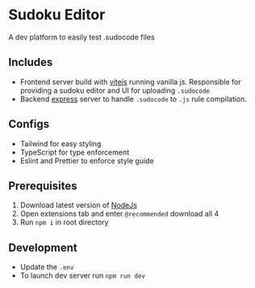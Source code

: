 # Sudoku Editor

A dev platform to easily test .sudocode files

## Includes

- Frontend server build with [vitejs](https://vitejs.dev/) running vanilla js. Responsible for providing a sudoku editor and UI for uploading `.sudocode`
- Backend [express](https://expressjs.com/) server to handle `.sudocode` to `.js` rule compilation.

## Configs

- Tailwind for easy styling
- TypeScript for type enforcement
- Eslint and Prettier to enforce style guide

## Prerequisites

1. Download latest version of [NodeJs](https://nodejs.org/en/download/)
2. Open extensions tab and enter `@recommended` download all 4
3. Run `npm i` in root directory

## Development

- Update the `.env`
- To launch dev server run `npm run dev`
